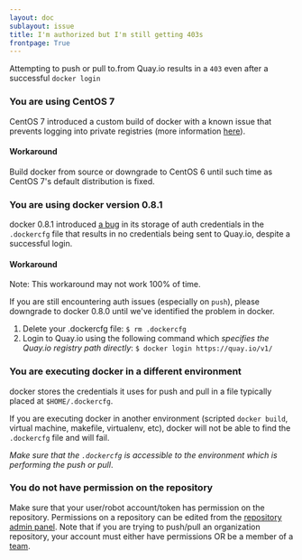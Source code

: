 ```yaml
---
layout: doc
sublayout: issue
title: I'm authorized but I'm still getting 403s
frontpage: True
---
```


Attempting to push or pull to.from Quay.io results in a `403` even after a successful `docker login`

### You are using CentOS 7

CentOS 7 introduced a custom build of docker with a known issue that prevents logging into private registries (more information [here](https://bugzilla.redhat.com/show_bug.cgi?id=1209439)).

#### Workaround

Build docker from source or downgrade to CentOS 6 until such time as CentOS 7's default distribution is fixed.

### You are using docker version 0.8.1

docker 0.8.1 introduced [a bug](https://github.com/dotcloud/docker/issues/4267) in its storage of auth credentials in the `.dockercfg` file that results in no credentials being sent to Quay.io, despite a successful login.

#### Workaround

Note: This workaround may not work 100% of time.

If you are still encountering auth issues (especially on `push`), please downgrade to docker 0.8.0 until we've identified the problem in docker.

1. Delete your .dockercfg file: `$ rm .dockercfg`
2. Login to Quay.io using the following command which _specifies the Quay.io registry path directly_: `$ docker login https://quay.io/v1/`

### You are executing docker in a different environment

docker stores the credentials it uses for push and pull in a file typically placed at `$HOME/.dockercfg`.

If you are executing docker in another environment (scripted `docker build`, virtual machine, makefile, virtualenv, etc), docker will not be able to find the `.dockercfg` file and will fail.

_Make sure that the `.dockercfg` is accessible to the environment which is performing the push or pull_.

### You do not have permission on the repository

Make sure that your user/robot account/token has permission on the repository. Permissions on a repository can be edited from the [repository admin panel](/glossary/repo-admin.html). Note that if you are trying to push/pull an organization repository, your account must either have permissions OR be a member of a [team](/glossary/teams.html).
